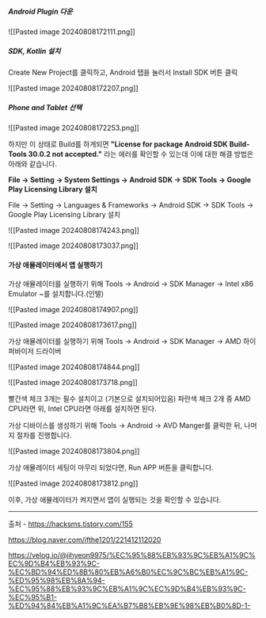 ##### Android Plugin 다운

![[Pasted image 20240808172111.png]]


##### SDK, Kotlin 설치

Create New Project를 클릭하고, Android 탭을 눌러서 Install SDK 버튼 클릭

![[Pasted image 20240808172207.png]]



##### Phone and Tablet 선택

![[Pasted image 20240808172253.png]]



하지만 이 상태로 Build를 하게되면 **"License for package Android SDK Build-Tools 30.0.2 not accepted."** 라는 에러를 확인할 수 있는데 이에 대한 해결 방법은 아래와 같습니다.

**File -> Setting -> System Settings -> Android SDK -> SDK Tools -> Google Play Licensing Library 설치**

File -> Setting -> Languages & Frameworks -> Android SDK -> SDK Tools -> Google Play Licensing Library 설치


![[Pasted image 20240808174243.png]]



![[Pasted image 20240808173037.png]]

#### **가상 애뮬레이터에서 앱 실행하기**

가상 애뮬레이터를 실행하기 위해 Tools -> Android -> SDK Manager -> Intel x86 Emulator ~를 설치합니다.(인텔)



![[Pasted image 20240808174907.png]]



![[Pasted image 20240808173617.png]]


가상 애뮬레이터를 실행하기 위해 Tools -> Android -> SDK Manager -> AMD 하이퍼바이저 드라이버


![[Pasted image 20240808174844.png]]


![[Pasted image 20240808173718.png]]


빨간색 체크 3개는 필수 설치이고 (기본으로 설치되어있음) 파란색 체크 2개 중 AMD CPU라면 위, Intel CPU라면 아래를 설치하면 된다.



가상 디바이스를 생성하기 위해 Tools -> Android -> AVD Manger를 클릭한 뒤, 나머지 절차를 진행합니다.



![[Pasted image 20240808173804.png]]



가상 애뮬레이터 세팅이 마무리 되었다면, Run APP 버튼을 클릭합니다.


![[Pasted image 20240808173812.png]]

이후, 가상 애뮬레이터가 켜지면서 앱이 실행되는 것을 확인할 수 있습니다.




---
출처 - https://hacksms.tistory.com/155

https://blog.naver.com/ifthe1201/221412112020



https://velog.io/@jihyeon9975/%EC%95%88%EB%93%9C%EB%A1%9C%EC%9D%B4%EB%93%9C-%EC%BD%94%ED%8B%80%EB%A6%B0%EC%9C%BC%EB%A1%9C-%ED%95%98%EB%8A%94-%EC%95%88%EB%93%9C%EB%A1%9C%EC%9D%B4%EB%93%9C-%EC%95%B1-%ED%94%84%EB%A1%9C%EA%B7%B8%EB%9E%98%EB%B0%8D-1-
